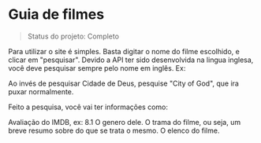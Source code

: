 <h1> Guia de filmes</h1>

> Status do projeto: Completo

Para utilizar o site é simples. Basta digitar o nome do filme escolhido, e clicar em "pesquisar". Devido a API ter sido desenvolvida na lingua inglesa, você deve pesquisar sempre pelo nome em inglês. 
Ex:

Ao invés de pesquisar Cidade de Deus, pesquise "City of God", que ira puxar normalmente. 

Feito a pesquisa, você vai ter informações como:

Avaliação do IMDB, ex: 8.1
O genero dele.
O trama do filme, ou seja, um breve resumo sobre do que se trata o mesmo.
O elenco do filme.
